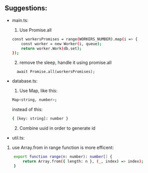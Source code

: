 ## Suggestions:
- main.ts:
    1) Use Promise.all
    
    ```bash
   const workersPromises = range(WORKERS_NUMBER).map(i => {
        const worker = new Worker(i, queue);
        return worker.Work(db.set);
    });
    ```
    2) remove the sleep, handle it using promise.all
    ```
      await Promise.all(workersPromises);
    ```
- database.ts:
    1) Use Map, like this:
     ```bash
     Map<string, number>;
    ```
    instead of this:
    ```bash
    { [key: string]: number }
     ```
    2) Combine uuid in order to generate id

- util.ts:
1) use Array.from in range function is more efficent:
```bash
    export function range(n: number): number[] {
        return Array.from({ length: n }, (_, index) => index);
    }
```